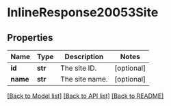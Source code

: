 # InlineResponse20053Site

## Properties
Name | Type | Description | Notes
------------ | ------------- | ------------- | -------------
**id** | **str** | The site ID. | [optional] 
**name** | **str** | The site name. | [optional] 

[[Back to Model list]](../README.md#documentation-for-models) [[Back to API list]](../README.md#documentation-for-api-endpoints) [[Back to README]](../README.md)

